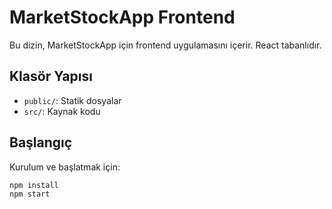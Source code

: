 # MarketStockApp Frontend

Bu dizin, MarketStockApp için frontend uygulamasını içerir. React tabanlıdır.

## Klasör Yapısı
- `public/`: Statik dosyalar
- `src/`: Kaynak kodu

## Başlangıç
Kurulum ve başlatmak için:
```bash
npm install
npm start
```
